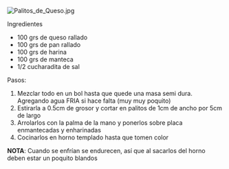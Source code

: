 ![](Palitos_de_Queso.jpg "Palitos_de_Queso.jpg")

Ingredientes

-   100 grs de queso rallado
-   100 grs de pan rallado
-   100 grs de harina
-   100 grs de manteca
-   1/2 cucharadita de sal

Pasos:

1.  Mezclar todo en un bol hasta que quede una masa semi dura. Agregando agua FRIA si hace falta (muy muy poquito)
2.  Estirarla a 0.5cm de grosor y cortar en palitos de 1cm de ancho por 5cm de largo
3.  Arrolarlos con la palma de la mano y ponerlos sobre placa enmantecadas y enharinadas
4.  Cocinarlos en horno templado hasta que tomen color

**NOTA**: Cuando se enfrían se endurecen, así que al sacarlos del horno deben estar un poquito blandos

